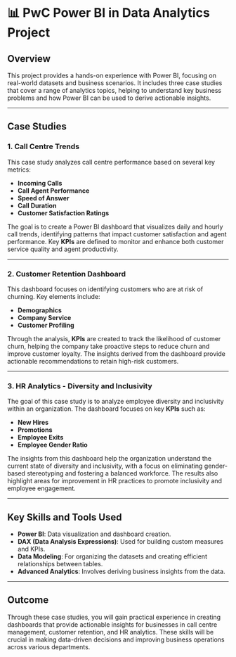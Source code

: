 # 📊 PwC Power BI in Data Analytics Project

## **Overview**  
This project provides a hands-on experience with Power BI, focusing on real-world datasets and business scenarios. It includes three case studies that cover a range of analytics topics, helping to understand key business problems and how Power BI can be used to derive actionable insights.

---

## **Case Studies**  

### 1. **Call Centre Trends**  
This case study analyzes call centre performance based on several key metrics:  
- **Incoming Calls**  
- **Call Agent Performance**  
- **Speed of Answer**  
- **Call Duration**  
- **Customer Satisfaction Ratings**  

The goal is to create a Power BI dashboard that visualizes daily and hourly call trends, identifying patterns that impact customer satisfaction and agent performance. Key **KPIs** are defined to monitor and enhance both customer service quality and agent productivity.

---

### 2. **Customer Retention Dashboard**  
This dashboard focuses on identifying customers who are at risk of churning. Key elements include:  
- **Demographics**  
- **Company Service**  
- **Customer Profiling**  

Through the analysis, **KPIs** are created to track the likelihood of customer churn, helping the company take proactive steps to reduce churn and improve customer loyalty. The insights derived from the dashboard provide actionable recommendations to retain high-risk customers.

---

### 3. **HR Analytics - Diversity and Inclusivity**  
The goal of this case study is to analyze employee diversity and inclusivity within an organization. The dashboard focuses on key **KPIs** such as:  
- **New Hires**  
- **Promotions**  
- **Employee Exits**  
- **Employee Gender Ratio**  

The insights from this dashboard help the organization understand the current state of diversity and inclusivity, with a focus on eliminating gender-based stereotyping and fostering a balanced workforce. The results also highlight areas for improvement in HR practices to promote inclusivity and employee engagement.

---

## **Key Skills and Tools Used**  
- **Power BI**: Data visualization and dashboard creation.  
- **DAX (Data Analysis Expressions)**: Used for building custom measures and KPIs.  
- **Data Modeling**: For organizing the datasets and creating efficient relationships between tables.  
- **Advanced Analytics**: Involves deriving business insights from the data.

---

## **Outcome**  
Through these case studies, you will gain practical experience in creating dashboards that provide actionable insights for businesses in call centre management, customer retention, and HR analytics. These skills will be crucial in making data-driven decisions and improving business operations across various departments.
